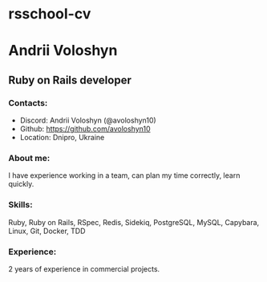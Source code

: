 # rsschool-cv
# Andrii Voloshyn
## Ruby on Rails developer
### Contacts:
* Discord: Andrii Voloshyn (@avoloshyn10)
* Github: https://github.com/avoloshyn10
* Location: Dnipro, Ukraine
### About me:
I have experience working in a team, can plan my time correctly, learn quickly.
### Skills:
Ruby, Ruby on Rails, RSpec, Redis, Sidekiq, PostgreSQL, MySQL, Capybara, Linux, Git, Docker, TDD
### Experience:
2 years of experience in commercial projects.
